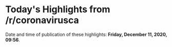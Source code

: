 # Today's Highlights from /r/coronavirusca

Date and time of publication of these highlights: **Friday, December 11, 2020, 09:56**.

